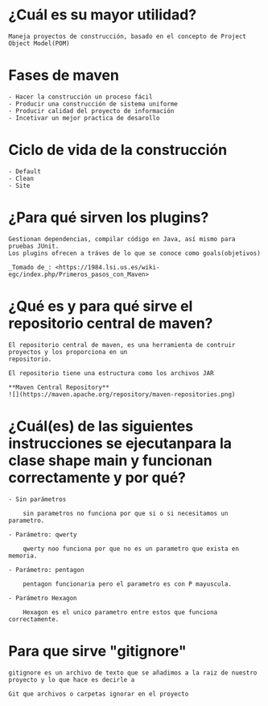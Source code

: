 # ¿Cuál es su mayor utilidad?
	
	Maneja proyectos de construcción, basado en el concepto de Project Object Model(POM)

# Fases de maven

	- Hacer la construcción un proceso fácil
	- Producir una construcción de sistema uniforme
	- Producir calidad del proyecto de información
	- Incetivar un mejor practica de desarollo

# Ciclo de vida de la construcción

	- Default
	- Clean
	- Site

# ¿Para qué sirven los plugins?

	Gestionan dependencias, compilar código en Java, así mismo para pruebas JUnit.
	Los plugins ofrecen a tráves de lo que se conoce como goals(objetivos)
	
	_Tomado de_: <https://1984.lsi.us.es/wiki-egc/index.php/Primeros_pasos_con_Maven>

# ¿Qué es y para qué sirve el repositorio central de maven?
	
	El repositorio central de maven, es una herramienta de contruir proyectos y los proporciona en un
	repositorio.
	
	El repositorio tiene una estructura como los archivos JAR
	
	**Maven Central Repository**
	![](https://maven.apache.org/repository/maven-repositories.png)
	
# ¿Cuál(es) de las siguientes instrucciones se ejecutanpara la clase shape main y funcionan correctamente y por qué?

	- Sin parámetros
		
		sin parametros no funciona por que si o si necesitamos un parametro. 
			
	- Parámetro: qwerty
	
		qwerty noo funciona por que no es un parametro que exista en memoria. 
	
	- Parámetro: pentagon
	
		pentagon funcionaria pero el parametro es con P mayuscula. 
	
	- Parámetro Hexagon
	
		Hexagon es el unico parametro entre estos que funciona correctamente.
		
		
# Para que sirve "gitignore"

	gitignore es un archivo de texto que se añadimos a la raiz de nuestro proyecto y lo que hace es decirle a 
	
	Git que archivos o carpetas ignorar en el proyecto 

